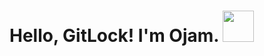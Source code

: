 # Hello, GitLock! I'm Ojam. <img src="https://media.giphy.com/media/mGcNjsfWAjY5AEZNw6/giphy.gif" width="50">
